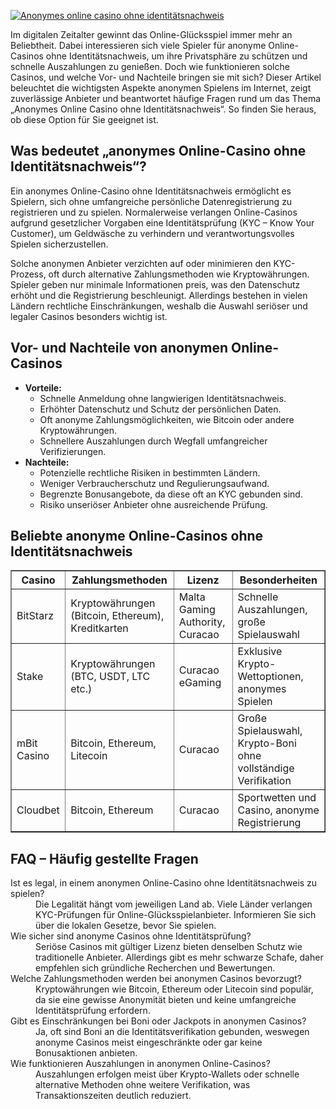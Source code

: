 [![Anonymes online casino ohne identitätsnachweis](https://123-caf.pages.dev/gitsignup.png)](https://vrmoo.ru/Bt82HjjY)

<div>     <p>Im digitalen Zeitalter gewinnt das Online-Glücksspiel immer mehr an Beliebtheit. Dabei interessieren sich viele Spieler für anonyme Online-Casinos ohne Identitätsnachweis, um ihre Privatsphäre zu schützen und schnelle Auszahlungen zu genießen. Doch wie funktionieren solche Casinos, und welche Vor- und Nachteile bringen sie mit sich? Dieser Artikel beleuchtet die wichtigsten Aspekte anonymen Spielens im Internet, zeigt zuverlässige Anbieter und beantwortet häufige Fragen rund um das Thema „Anonymes Online Casino ohne Identitätsnachweis“. So finden Sie heraus, ob diese Option für Sie geeignet ist.</p>        <h2>Was bedeutet „anonymes Online-Casino ohne Identitätsnachweis“?</h2>     <p>Ein anonymes Online-Casino ohne Identitätsnachweis ermöglicht es Spielern, sich ohne umfangreiche persönliche Datenregistrierung zu registrieren und zu spielen. Normalerweise verlangen Online-Casinos aufgrund gesetzlicher Vorgaben eine Identitätsprüfung (KYC – Know Your Customer), um Geldwäsche zu verhindern und verantwortungsvolles Spielen sicherzustellen.</p>     <p>Solche anonymen Anbieter verzichten auf oder minimieren den KYC-Prozess, oft durch alternative Zahlungsmethoden wie Kryptowährungen. Spieler geben nur minimale Informationen preis, was den Datenschutz erhöht und die Registrierung beschleunigt. Allerdings bestehen in vielen Ländern rechtliche Einschränkungen, weshalb die Auswahl seriöser und legaler Casinos besonders wichtig ist.</p>        <h2>Vor- und Nachteile von anonymen Online-Casinos</h2>     <ul>       <li><strong>Vorteile:</strong>         <ul>           <li>Schnelle Anmeldung ohne langwierigen Identitätsnachweis.</li>           <li>Erhöhter Datenschutz und Schutz der persönlichen Daten.</li>           <li>Oft anonyme Zahlungsmöglichkeiten, wie Bitcoin oder andere Kryptowährungen.</li>           <li>Schnellere Auszahlungen durch Wegfall umfangreicher Verifizierungen.</li>         </ul>       </li>       <li><strong>Nachteile:</strong>         <ul>           <li>Potenzielle rechtliche Risiken in bestimmten Ländern.</li>           <li>Weniger Verbraucherschutz und Regulierungsaufwand.</li>           <li>Begrenzte Bonusangebote, da diese oft an KYC gebunden sind.</li>           <li>Risiko unseriöser Anbieter ohne ausreichende Prüfung.</li>         </ul>       </li>     </ul>        <h2>Beliebte anonyme Online-Casinos ohne Identitätsnachweis</h2>     <table border="1" cellspacing="0" cellpadding="5">       <thead>         <tr>           <th>Casino</th>           <th>Zahlungsmethoden</th>           <th>Lizenz</th>           <th>Besonderheiten</th>         </tr>       </thead>       <tbody>         <tr>           <td>BitStarz</td>           <td>Kryptowährungen (Bitcoin, Ethereum), Kreditkarten</td>           <td>Malta Gaming Authority, Curacao</td>           <td>Schnelle Auszahlungen, große Spielauswahl</td>         </tr>         <tr>           <td>Stake</td>           <td>Kryptowährungen (BTC, USDT, LTC etc.)</td>           <td>Curacao eGaming</td>           <td>Exklusive Krypto-Wettoptionen, anonymes Spielen</td>         </tr>         <tr>           <td>mBit Casino</td>           <td>Bitcoin, Ethereum, Litecoin</td>           <td>Curacao</td>           <td>Große Spielauswahl, Krypto-Boni ohne vollständige Verifikation</td>         </tr>         <tr>           <td>Cloudbet</td>           <td>Bitcoin, Ethereum</td>           <td>Curacao</td>           <td>Sportwetten und Casino, anonyme Registrierung</td>         </tr>       </tbody>     </table>        <h2>FAQ – Häufig gestellte Fragen</h2>     <dl>       <dt>Ist es legal, in einem anonymen Online-Casino ohne Identitätsnachweis zu spielen?</dt>       <dd>Die Legalität hängt vom jeweiligen Land ab. Viele Länder verlangen KYC-Prüfungen für Online-Glücksspielanbieter. Informieren Sie sich über die lokalen Gesetze, bevor Sie spielen.</dd>          <dt>Wie sicher sind anonyme Casinos ohne Identitätsprüfung?</dt>       <dd>Seriöse Casinos mit gültiger Lizenz bieten denselben Schutz wie traditionelle Anbieter. Allerdings gibt es mehr schwarze Schafe, daher empfehlen sich gründliche Recherchen und Bewertungen.</dd>          <dt>Welche Zahlungsmethoden werden bei anonymen Casinos bevorzugt?</dt>       <dd>Kryptowährungen wie Bitcoin, Ethereum oder Litecoin sind populär, da sie eine gewisse Anonymität bieten und keine umfangreiche Identitätsprüfung erfordern.</dd>          <dt>Gibt es Einschränkungen bei Boni oder Jackpots in anonymen Casinos?</dt>       <dd>Ja, oft sind Boni an die Identitätsverifikation gebunden, weswegen anonyme Casinos meist eingeschränkte oder gar keine Bonusaktionen anbieten.</dd>          <dt>Wie funktionieren Auszahlungen in anonymen Online-Casinos?</dt>       <dd>Auszahlungen erfolgen meist über Krypto-Wallets oder schnelle alternative Methoden ohne weitere Verifikation, was Transaktionszeiten deutlich reduziert.</dd>     </dl>   </div>